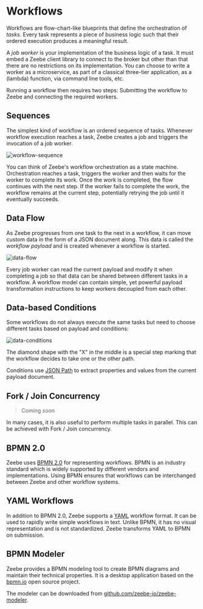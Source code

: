 # Workflows

Workflows are flow-chart-like blueprints that define the orchestration of *tasks*. Every task represents a piece of business logic such that their ordered execution produces a meaningful result.

A *job worker* is your implementation of the business logic of a task. It must embed a Zeebe client library to connect to the broker but other than that there are no restrictions on its implementation. You can choose to write a worker as a microservice, as part of a classical three-tier application, as a \(lambda\) function, via command line tools, etc.

Running a workflow then requires two steps: Submitting the workflow to Zeebe and connecting the required workers.

## Sequences

The simplest kind of workflow is an ordered sequence of tasks. Whenever workflow execution reaches a task, Zeebe creates a job and triggers the invocation of a job worker.

![workflow-sequence](/basics/workflow-sequence.png)

You can think of Zeebe's workflow orchestration as a state machine. Orchestration reaches a task, triggers the worker and then waits for the worker to complete its work. Once the work is completed, the flow continues with the next step. If the worker fails to complete the work, the workflow remains at the current step, potentially retrying the job until it eventually succeeds.

## Data Flow

As Zeebe progresses from one task to the next in a workflow, it can move custom data in the form of a JSON document along. This data is called the *workflow payload* and is created whenever a workflow is started.

![data-flow](/basics/workflow-data-flow.png)

Every job worker can read the current payload and modify it when completing a job so that data can be shared between different tasks in a workflow. A workflow model can contain simple, yet powerful payload transformation instructions to keep workers decoupled from each other.

## Data-based Conditions

Some workflows do not always execute the same tasks but need to choose different tasks based on payload and conditions:

![data-conditions](/basics/workflow-conditions.png)

The diamond shape with the "X" in the middle is a special step marking that the workflow decides to take one or the other path.

Conditions use [JSON Path](http://goessner.net/articles/JsonPath/) to extract properties and values from the current payload document.

## Fork / Join Concurrency

> Coming soon

In many cases, it is also useful to perform multiple tasks in parallel. This can be achieved with Fork / Join concurrency.

## BPMN 2.0

Zeebe uses [BPMN 2.0](http://www.bpmn.org/) for representing workflows. BPMN is an industry standard which is widely supported by different vendors and implementations. Using BPMN ensures that workflows can be interchanged between Zeebe and other workflow systems.

## YAML Workflows

In addition to BPMN 2.0, Zeebe supports a [YAML](http://yaml.org/) workflow format. It can be used to rapidly write simple workflows in text. Unlike BPMN, it has no visual representation and is not standardized. Zeebe transforms YAML to BPMN on submission.

## BPMN Modeler

Zeebe provides a BPMN modeling tool to create BPMN diagrams and maintain their technical properties. It is a desktop application based on the [bpmn.io](https://bpmn.io) open source project.

The modeler can be downloaded from [github.com/zeebe-io/zeebe-modeler](https://github.com/zeebe-io/zeebe-modeler/releases).
